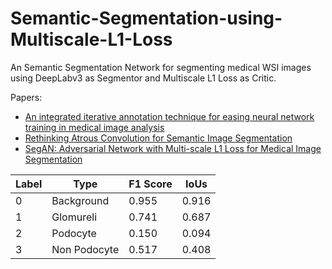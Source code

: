 # Semantic-Segmentation-using-Multiscale-L1-Loss

An Semantic Segmentation Network for segmenting medical WSI images using DeepLabv3 as Segmentor and Multiscale L1 Loss as Critic.

Papers:
* [An integrated iterative annotation technique for easing neural network training in medical image analysis](https://www.nature.com/articles/s42256-019-0018-3)
* [Rethinking Atrous Convolution for Semantic Image Segmentation](https://arxiv.org/abs/1706.05587)
* [SegAN: Adversarial Network with Multi-scale L1 Loss for Medical Image Segmentation](https://arxiv.org/abs/1706.01805)


|Label    |Type     |F1 Score   |IoUs    |
|---------|---------|----------|---------|
|0 |Background |0.955| 0.916|
|1| Glomureli| 0.741| 0.687|
|2| Podocyte| 0.150| 0.094|
|3| Non Podocyte| 0.517| 0.408|
